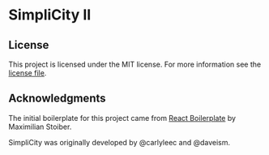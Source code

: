 # SimpliCity II


## License

This project is licensed under the MIT license. For more information see the [license file](./LICENSE.md).

## Acknowledgments

The initial boilerplate for this project came from [React Boilerplate](https://github.com/mxstbr/react-boilerplate) by Maximilian Stoiber.

SimpliCity was originally developed by @carlyleec and @daveism.
